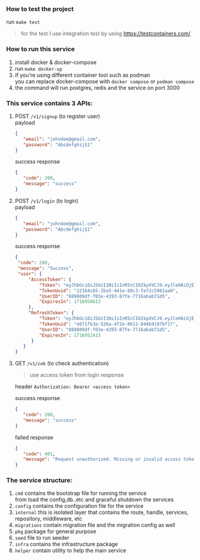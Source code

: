 ### How to test the project
run `make test`

> for the test I use integration test by using https://testcontainers.com/

### How to run this service

1. install docker & docker-compose
2. run `make docker-up`
3. if you're using different container tool such as podman <br>
   you can replace docker-compose with `docker compose` or `podman compose`
4. the command will run postgres, redis and the service on port 3000

### This service contains 3 APIs:
1. POST `/v1/signup` (to register user) <br>
   payload <br>
   ```json
   {
      "email": "johndoe@gmail.com",
      "password": "Abcdefghij$1"
   }
   ```
   success response
   ```json
   {
      "code": 200,
      "message": "success"
   }
   ```
2. POST `/v1/login` (to login) <br>
   payload
   ```json
   {
      "email": "johndoe@gmail.com",
      "password": "Abcdefghij$1"
   }
   ```
   success response
   ```json
   {
    "code": 200,
    "message": "Success",
    "user": {
        "AccessToken": {
            "Token": "eyJhbGciOiJSUzI1NiIsInR5cCI6IkpXVCJ9.eyJleHAiOjE3MTY5NTA2MTMsImlhdCI6MTcxNjk0ODgxMywibmJmIjoxNzE2OTQ4ODEzLCJzdWIiOiI4ODk4MDlkZi1mMDNlLTQzOTMtODdmZS03NzE2YWJhYjcxZDUiLCJ0b2tlbl91dWlkIjoiMjIzNjRjNjUtMmJhNS00NDFlLTg4YzMtZmU3MmM1OTYxYWE5In0.LMAdfYLmjjfmyVFAneTScgMOBSyxqF4eRYWv3jzhuzG6Ge0A-nM2fTzz4mdZb0m11_fc-D4kX-9bBvyx_5HOx6naCu-mEjX7rOOeDyAc4Oriwr-Il5Jegkdrp-uY0-RXSvlLexb-3Mdkgr1aDCkcITZETN9M3tMpDAPv4n75zh7qNKiuDRp8Bw8Fuwf9MgimGI3JNKZLwqOtIUTmNA2ZRSmXr7hDDkT-SYhmW5mB4GJSkYTSno_T0wdQOekCF-It-zGczsKE5BlM91iIzB_fSgkbpH5HVlmNGW4ku-C2SZiDOvVo0jp-IcxYBs_MOEzk3OJ-bsZZjg-uUFj0gyTtnndAMfemlVKtzY4WzK1wg0GHSD6Td5DDmfjpZVhN0Ojs9HLPFoCmFxug_-FLwy49KjMCZAil-W_UQhQzhchlThKvg_S4WtU0DWbKiOgrvB8pMu8kf77PWBcH-1eq_IQ5B1PfBeLe3NnLqllvu49wPl6yvnRIncfNhpTiKwYHpklNCbPwbA4EriCSw4WxAgsDk4CpGUhfBHT960OVV0WlXxDi4ZsSJbzVO0hBpVZtYCzbD_vIz4ym_3TMXS2D6blP9dmKMYQ6sO6TV0f6FARkbJSMqPoW83lNCy-mAAAqcylxJhRoFaPh2I7L2u1XcNwQDr6bw-FKzagbbArRXhRIOaM",
            "TokenUuid": "22364c65-2ba5-441e-88c3-fe72c5961aa9",
            "UserID": "889809df-f03e-4393-87fe-7716abab71d5",
            "ExpiresIn": 1716950613
        },
        "RefreshToken": {
            "Token": "eyJhbGciOiJSUzI1NiIsInR5cCI6IkpXVCJ9.eyJleHAiOjE3MTY5NTI0MTMsImlhdCI6MTcxNjk0ODgxMywibmJmIjoxNzE2OTQ4ODEzLCJzdWIiOiI4ODk4MDlkZi1mMDNlLTQzOTMtODdmZS03NzE2YWJhYjcxZDUiLCJ0b2tlbl91dWlkIjoiZTA3MWZiM2UtNTI2YS00ZjJlLTg2MTItMDQ0YjkxOTdiZjE3In0.JMiGk8ma1JmCPl1uVNxnmoESv6Hsxs8j8_i2vbwSWcIYTdwxJqdCIQ7UDiWj9NJXAY7T1yuXcbwdjrOZalyHckp_dbyEK9u9uw6gwrYdp6UBATNI5ylxXBOuUWiRIVbIrtAHTsjkZ-NvEtLF7wADX0_Ah0Ippw8iVM9rEeaJGNC7RyUSyl0KVmfW-l6B4Apl4yatk-JouGqDW7B_sxU9JIyNnHmQgN-5GrAmMLJQCrqp49x6oc7_2Z3-xXQoawpmcRE6DjyVRJjIgTzVyt2U03Le62X1EfrVhIzPLhNv2eniJWMc64NWY6rl0-zEaCcQY6lShn-XN7D3q4kdKPH4loyCuISxN9DINAc8U1sOnVc0-RQzS1QX20f-F--ZWf9nhUzwhOnYeN2eRNgeawipu3lT2xWrAgdbuSguLwh2zPo6oZYazQ33N3duPuin21L6PkQs2_h_zxtWn-F3gD5k0JXBmd5PepjiGB-NIxjFplmB1Zkqt7UfItj_lgZMtBWVN3e6GUMhfwe3JRYpip1BBFOyBQ8LKUVht9sXxBGtOxubfp_NB-mQbRodDHVRxkGj0uL8E6f2o-B7IPf5VkKFsbOLacWReOWWGTahbuHiefExc67uexWjN4vCvToAcPe6hhHuyC-Ndkp_OFY_CzFJYtSDntlKBL3t43eAtjn52fQ",
            "TokenUuid": "e071fb3e-526a-4f2e-8612-044b9197bf17",
            "UserID": "889809df-f03e-4393-87fe-7716abab71d5",
            "ExpiresIn": 1716952413
         }
      }
   }
   ```
3. GET `/v1/cek` (to check authentication) <br>
   > use access token from login response
   
   header
   `Authorization: Bearer <access token>`
   
   success response
   ```json
   {
      "code": 200,
      "message": "success"
   }
   ```
   failed response
   ```json
   {
      "code": 401,
      "message": "Request unauthorized. Missing or invalid access token"
   }
   ```

### The service structure:
1. `cmd` contains the bootstrap file for running the service <br>
   from load the config,db..etc and graceful shutdown the services
2. `config` contains the configuration file for the service
3. `internal` this is isolated layer that contains the route, handle, services, repository, middleware, etc
4. `migrations` contain migration file and the migration config as well
5. `pkg` package for general purpose
6. `seed` file to run seeder
7. `infra` contains the infrastructure package
8. `helper` contain utility to help the main service